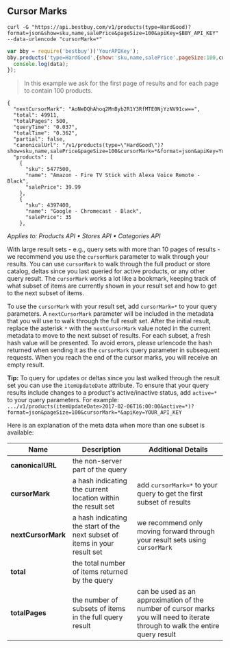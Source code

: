 ## Cursor Marks

```shell
curl -G "https://api.bestbuy.com/v1/products(type=HardGood)?format=json&show=sku,name,salePrice&pageSize=100&apiKey=$BBY_API_KEY" --data-urlencode "cursorMark=*"
```

```javascript
var bby = require('bestbuy')('YourAPIKey');
bby.products('type=HardGood',{show:'sku,name,salePrice',pageSize:100,cursorMark=*}).then(function(data){
  console.log(data);
});
```

> In this example we ask for the first page of results and for each page to contain 100 products.

```json-doc
{
  "nextCursorMark": "AoNeDQhAhoq2MnByb2R1Y3RfMTE0NjYzNV91cw==",
  "total": 49911,
  "totalPages": 500,
  "queryTime": "0.037",
  "totalTime": "0.362",
  "partial": false,
  "canonicalUrl": "/v1/products(type=\"HardGood\")?show=sku,name,salePrice&pageSize=100&cursorMark=*&format=json&apiKey=YourAPIKey",
  "products": [
    {
      "sku": 5477500,
      "name": "Amazon - Fire TV Stick with Alexa Voice Remote - Black",
      "salePrice": 39.99
    },
    {
      "sku": 4397400,
      "name": "Google - Chromecast - Black",
      "salePrice": 35
    },
```

*Applies to: Products API &#8226; Stores API &#8226; Categories API*

With large result sets - e.g., query sets with more than 10 pages of results - we recommend you use the `cursorMark` parameter to walk through your results. You can use `cursorMark` to walk through the full product or store catalog, deltas since you last queried for active products, or any other query result. The `cursorMark` works a lot like a bookmark, keeping track of what subset of items are currently shown in your result set and how to get to the next subset of items. 

To use the `cursorMark` with your result set, add `cursorMark=*` to your query parameters. A `nextCursorMark` parameter will be included in the metadata that you will use to walk through the full result set. After the initial result, replace the asterisk `*` with the `nextCursorMark` value noted in the current metadata to move to the next subset of results. For each subset, a fresh hash value will be presented. To avoid errors, please urlencode the hash returned when sending it as the `cursorMark` query parameter in subsequent requests. When you reach the end of the cursor marks, you will receive an empty result. 

**Tip:** To query for updates or deltas since you last walked through the result set you can use the `itemUpdateDate` attribute. To ensure that your query results include changes to a product's active/inactive status, add `active=*` to your query parameters. For example: `.../v1/products(itemUpdateDate>2017-02-06T16:00:00&active=*)?format=json&pageSize=100&cursorMark=*&apiKey=YOUR_API_KEY`

Here is an explanation of the meta data when more than one subset is available:

Name | Description | Additional Details
-----|-------------|-------------------
**canonicalURL** | the non-server part of the query |
**cursorMark** | a hash indicating the current location within the result set | add `cursorMark=*` to your query to get the first subset of results
**nextCursorMark** | a hash indicating the start of the next subset of items in your result set | we recommend only moving forward through your result sets using `cursorMark`
**total** | the total number of items returned by the query | 
**totalPages** | the number of subsets of items in the full query result | can be used as an approximation of the number of cursor marks you will need to iterate through to walk the entire query result